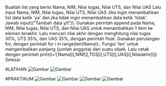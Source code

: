 Buatlah list yang berisi Nama, NIM, Nilai tugas, Nilai UTS, dan Nilai UAS
Lalu input Nama, NIM, Nilai tugas, Nilai UTS, Nilai UAS
Jika ingin menambahkan list data ketik 'ya' dan jika tidak ingin menambahkan data ketik 'tidak'. Jawab input(("Tambah data y/t")).
Gunakan perintah append pada Nama, NIM, Nilai tugas, Nilai UTS, dan Nilai UAS untuk menambahkan 1 item ke elemen terakhir. Lalu mencari nilai akhir dengan menghitung nilai tugas 30%, UTS 35%, dan UAS 35%, dengan perintah float.
Gunakan perulangan for, dengan perintah for i in range(len(Nama)):. Fungsi 'len' untuk mengembalikan panjang (jumlah anggota) dari suatu objek.
Lalu cetak dengan perintah print(i+1,Nama[i],NIM[i],TGS[i],UTS[i],UAS[i],Nilaiakhir[i])
Selesai.

#LATIHAN
![Gambar](Ss2)
![Gambar](Ss3)

#PRAKTIKUM
![Gambar](ss4)
![Gambar](ss5)
![Gambar](ss6)
![Gambar](ss7)
